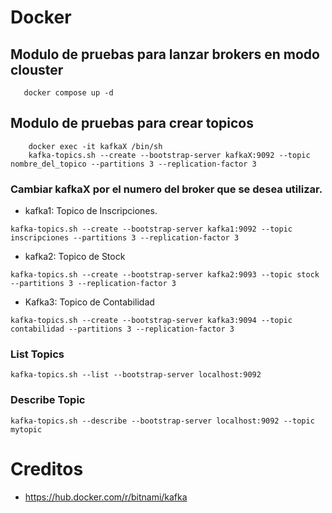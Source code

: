# Docker

## Modulo de pruebas para lanzar brokers en modo clouster

 ```
    docker compose up -d
 ```
## Modulo de pruebas para crear topicos
```
    docker exec -it kafkaX /bin/sh
    kafka-topics.sh --create --bootstrap-server kafkaX:9092 --topic nombre_del_topico --partitions 3 --replication-factor 3

```
### Cambiar kafkaX por el numero del broker que se desea utilizar.

- kafka1: Topico de Inscripciones.
```
kafka-topics.sh --create --bootstrap-server kafka1:9092 --topic inscripciones --partitions 3 --replication-factor 3
```
- kafka2: Topico de Stock
```
kafka-topics.sh --create --bootstrap-server kafka2:9093 --topic stock --partitions 3 --replication-factor 3
```
- Kafka3: Topico de Contabilidad
```
kafka-topics.sh --create --bootstrap-server kafka3:9094 --topic contabilidad --partitions 3 --replication-factor 3
```
### List Topics

```
kafka-topics.sh --list --bootstrap-server localhost:9092
```

### Describe Topic

```
kafka-topics.sh --describe --bootstrap-server localhost:9092 --topic mytopic
```
# Creditos 
  - https://hub.docker.com/r/bitnami/kafka


